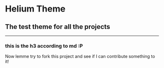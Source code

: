 # Helium Theme
## The test theme for all the projects
-----------
###
### this is the h3 according to md :P
Now lemme try to fork this project and see if I can contribute something to it!
